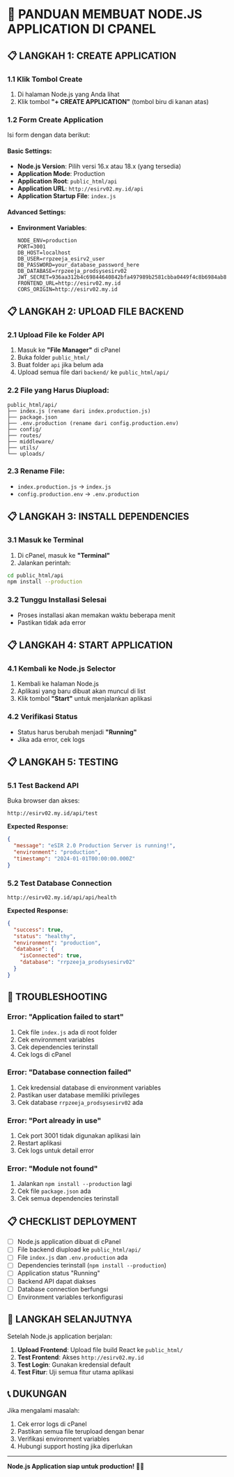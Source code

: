 # 🚀 PANDUAN MEMBUAT NODE.JS APPLICATION DI CPANEL

## 📋 **LANGKAH 1: CREATE APPLICATION**

### **1.1 Klik Tombol Create**
1. Di halaman Node.js yang Anda lihat
2. Klik tombol **"+ CREATE APPLICATION"** (tombol biru di kanan atas)

### **1.2 Form Create Application**
Isi form dengan data berikut:

#### **Basic Settings:**
- **Node.js Version**: Pilih versi 16.x atau 18.x (yang tersedia)
- **Application Mode**: Production
- **Application Root**: `public_html/api`
- **Application URL**: `http://esirv02.my.id/api`
- **Application Startup File**: `index.js`

#### **Advanced Settings:**
- **Environment Variables**: 
  ```
  NODE_ENV=production
  PORT=3001
  DB_HOST=localhost
  DB_USER=rrpzeeja_esirv2_user
  DB_PASSWORD=your_database_password_here
  DB_DATABASE=rrpzeeja_prodsysesirv02
  JWT_SECRET=936aa312b4c69844640842bfa497989b2581cbba0449f4c8b6984ab8c51dd2ceff2e97a8b1cd2e804276096687863082d8d2d833931b5f9d1251c64813da69da
  FRONTEND_URL=http://esirv02.my.id
  CORS_ORIGIN=http://esirv02.my.id
  ```

## 📋 **LANGKAH 2: UPLOAD FILE BACKEND**

### **2.1 Upload File ke Folder API**
1. Masuk ke **"File Manager"** di cPanel
2. Buka folder `public_html/`
3. Buat folder `api` jika belum ada
4. Upload semua file dari `backend/` ke `public_html/api/`

### **2.2 File yang Harus Diupload:**
```
public_html/api/
├── index.js (rename dari index.production.js)
├── package.json
├── .env.production (rename dari config.production.env)
├── config/
├── routes/
├── middleware/
├── utils/
└── uploads/
```

### **2.3 Rename File:**
- `index.production.js` → `index.js`
- `config.production.env` → `.env.production`

## 📋 **LANGKAH 3: INSTALL DEPENDENCIES**

### **3.1 Masuk ke Terminal**
1. Di cPanel, masuk ke **"Terminal"**
2. Jalankan perintah:
```bash
cd public_html/api
npm install --production
```

### **3.2 Tunggu Installasi Selesai**
- Proses installasi akan memakan waktu beberapa menit
- Pastikan tidak ada error

## 📋 **LANGKAH 4: START APPLICATION**

### **4.1 Kembali ke Node.js Selector**
1. Kembali ke halaman Node.js
2. Aplikasi yang baru dibuat akan muncul di list
3. Klik tombol **"Start"** untuk menjalankan aplikasi

### **4.2 Verifikasi Status**
- Status harus berubah menjadi **"Running"**
- Jika ada error, cek logs

## 📋 **LANGKAH 5: TESTING**

### **5.1 Test Backend API**
Buka browser dan akses:
```
http://esirv02.my.id/api/test
```

**Expected Response:**
```json
{
  "message": "eSIR 2.0 Production Server is running!",
  "environment": "production",
  "timestamp": "2024-01-01T00:00:00.000Z"
}
```

### **5.2 Test Database Connection**
```
http://esirv02.my.id/api/api/health
```

**Expected Response:**
```json
{
  "success": true,
  "status": "healthy",
  "environment": "production",
  "database": {
    "isConnected": true,
    "database": "rrpzeeja_prodsysesirv02"
  }
}
```

## 🔧 **TROUBLESHOOTING**

### **Error: "Application failed to start"**
1. Cek file `index.js` ada di root folder
2. Cek environment variables
3. Cek dependencies terinstall
4. Cek logs di cPanel

### **Error: "Database connection failed"**
1. Cek kredensial database di environment variables
2. Pastikan user database memiliki privileges
3. Cek database `rrpzeeja_prodsysesirv02` ada

### **Error: "Port already in use"**
1. Cek port 3001 tidak digunakan aplikasi lain
2. Restart aplikasi
3. Cek logs untuk detail error

### **Error: "Module not found"**
1. Jalankan `npm install --production` lagi
2. Cek file `package.json` ada
3. Cek semua dependencies terinstall

## 📋 **CHECKLIST DEPLOYMENT**

- [ ] Node.js application dibuat di cPanel
- [ ] File backend diupload ke `public_html/api/`
- [ ] File `index.js` dan `.env.production` ada
- [ ] Dependencies terinstall (`npm install --production`)
- [ ] Application status "Running"
- [ ] Backend API dapat diakses
- [ ] Database connection berfungsi
- [ ] Environment variables terkonfigurasi

## 🎯 **LANGKAH SELANJUTNYA**

Setelah Node.js application berjalan:

1. **Upload Frontend**: Upload file build React ke `public_html/`
2. **Test Frontend**: Akses `http://esirv02.my.id`
3. **Test Login**: Gunakan kredensial default
4. **Test Fitur**: Uji semua fitur utama aplikasi

## 📞 **DUKUNGAN**

Jika mengalami masalah:
1. Cek error logs di cPanel
2. Pastikan semua file terupload dengan benar
3. Verifikasi environment variables
4. Hubungi support hosting jika diperlukan

---

**Node.js Application siap untuk production!** 🚀✨
